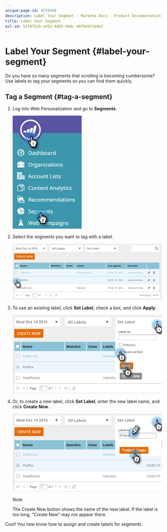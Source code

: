 ```yaml
---
unique-page-id: 4719348
description: Label Your Segment - Marketo Docs - Product Documentation
title: Label Your Segment
exl-id: 5278f52b-a352-4d85-904c-48f94972d4e7
---
```

# Label Your Segment {#label-your-segment}

Do you have so many segments that scrolling is becoming cumbersome? Use labels to tag your segments so you can find them quickly.

## Tag a Segment {#tag-a-segment}

1. Log into Web Personalization and go to **Segments**.

   ![](assets/new-dropdown-segments-hand.jpg)

1. Select the segments you want to tag with a label.

   ![](assets/image2015-10-14-15-3a26-3a28.png)

1. To use an existing label, click **Set Label**, check a box, and click **Apply**.

   ![](assets/image2015-10-14-15-3a34-3a42.png)

1. Or, to create a new label, click **Set Label**, enter the new label name, and click **Create New**.

   ![](assets/image2015-10-14-15-3a38-3a30.png)

   >[!NOTE]
   >
   >The Create New button shows the name of the new label. If the label is too long, "Create New" may not appear there.

Cool! You now know how to assign and create labels for segments.

